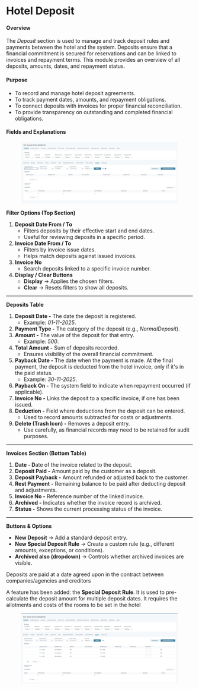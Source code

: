 # Hotel Deposit

#### **Overview**

The _Deposit_ section is used to manage and track deposit rules and payments between the hotel and the system. Deposits ensure that a financial commitment is secured for reservations and can be linked to invoices and repayment terms. This module provides an overview of all deposits, amounts, dates, and repayment status.

#### **Purpose**

* To record and manage hotel deposit agreements.
* To track payment dates, amounts, and repayment obligations.
* To connect deposits with invoices for proper financial reconciliation.
* To provide transparency on outstanding and completed financial obligations.

#### Fields and Explanations

<figure><img src="../../.gitbook/assets/image (3) (1) (1) (1) (1) (1) (1) (1) (1) (1) (1) (1) (1) (1) (1).png" alt=""><figcaption></figcaption></figure>

**Filter Options (Top Section)**

1. **Deposit Date From / To**
   * Filters deposits by their effective start and end dates.
   * Useful for reviewing deposits in a specific period.
2. **Invoice Date From / To**
   * Filters by invoice issue dates.
   * Helps match deposits against issued invoices.
3. **Invoice No**
   * Search deposits linked to a specific invoice number.
4. **Display / Clear Buttons**
   * **Display** → Applies the chosen filters.
   * **Clear** → Resets filters to show all deposits.

***

**Deposits Table**

1. **Deposit Date -** The date the deposit is registered.
   * Example: _01-11-2025_.
2. **Payment Type -** The category of the deposit (e.g., _NormalDeposit_).
3. **Amount -** The value of the deposit for that entry.
   * Example: _500_.
4. **Total Amount -** Sum of deposits recorded.
   * Ensures visibility of the overall financial commitment.
5. **Payback Date - T**he date when the payment is made. At the final payment, the deposit is deducted from the hotel invoice, only if it's in the paid status.
   * Example: _30-11-2025_.
6. **Payback On -** The system field to indicate when repayment occurred (if applicable).
7. **Invoice No -** Links the deposit to a specific invoice, if one has been issued.
8. **Deduction -** Field where deductions from the deposit can be entered.
   * Used to record amounts subtracted for costs or adjustments.
9. **Delete (Trash Icon) -** Removes a deposit entry.
   * Use carefully, as financial records may need to be retained for audit purposes.

***

**Invoices Section (Bottom Table)**

1. **Date - D**ate of the invoice related to the deposit.
2. **Deposit Paid -** Amount paid by the customer as a deposit.
3. **Deposit Payback -** Amount refunded or adjusted back to the customer.
4. **Rest Payment -** Remaining balance to be paid after deducting deposit and adjustments.
5. **Invoice No -** Reference number of the linked invoice.
6. **Archived -** Indicates whether the invoice record is archived.
7. **Status -** Shows the current processing status of the invoice.

***

**Buttons & Options**

* **New Deposit** → Add a standard deposit entry.
* **New Special Deposit Rule** → Create a custom rule (e.g., different amounts, exceptions, or conditions).
* **Archived also (dropdown)** → Controls whether archived invoices are visible.

Deposits are paid at a date agreed upon in the contract between companies/agencies and creditors

A feature has been added: the **Special Deposit Rule**. It is used to pre-calculate the deposit amount for multiple deposit dates. It requires the allotments and costs of the rooms to be set in the hotel

<figure><img src="../../.gitbook/assets/image (4) (1) (1) (1) (1) (1) (1) (1).png" alt=""><figcaption></figcaption></figure>
